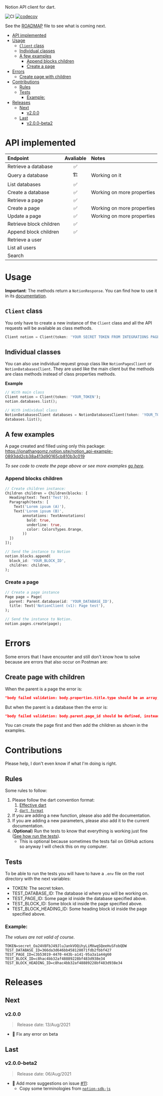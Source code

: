 Notion API client for dart.

![CI](https://github.com/jonathangomz/notion_api/actions/workflows/main.yml/badge.svg)
[![codecov](https://codecov.io/gh/jonathangomz/notion_api/branch/main/graph/badge.svg?token=4XYHP1W8ZY)](https://codecov.io/gh/jonathangomz/notion_api)

See the [ROADMAP](ROADMAP.md) file to see what is coming next.

- [API implemented](#api-implemented)
- [Usage](#usage)
  - [`Client` class](#client-class)
  - [Individual classes](#individual-classes)
  - [A few examples](#a-few-examples)
    - [Append blocks children](#append-blocks-children)
    - [Create a page](#create-a-page)
- [Errors](#errors)
  - [Create page with children](#create-page-with-children)
- [Contributions](#contributions)
  - [Rules](#rules)
  - [Tests](#tests)
    - [Example:](#example)
- [Releases](#releases)
  - [Next](#next)
    - [v2.0.0](#v200)
  - [Last](#last)
    - [v2.0.0-beta2](#v200-beta2)

# API implemented
| Endpoint                | Avaliable  | Notes           
|:------------------------|:----------:|:-
| Retrieve a database     |     ✅     |                 
| Query a database        |     🏗     | Working on it   
| List databases          |     ✅     | 
| Create a database       |     ✅     | Working on more properties
| Retrieve a page         |     ✅     | 
| Create a page           |     ✅     | Working on more properties
| Update a page           |     ✅     | Working on more properties
| Retrieve block children |     ✅     |
| Append block children   |     ✅     |
| Retrieve a user         |            |
| List all users          |            |
| Search                  |            |


# Usage
**Important**: The methods return a `NotionResponse`. You can find how to use it in its [documentation][1].

## `Client` class
You only have to create a new instance of the `Client` class and all the API requests will be available as class methods.
```dart
Client notion = Client(token: 'YOUR SECRET TOKEN FROM INTEGRATIONS PAGE');
```

## Individual classes
You can also use individual request group class like `NotionPagesClient` or `NotionDatabasesClient`. They are used like the main client but the methods are class methods instead of class properties methods.

**Example**
```dart
// With main class
Client notion = Client(token: 'YOUR_TOKEN');
notion.databases.list();

// With individual class
NotionDatabasesClient databases = NotionDatabasesClient(token: 'YOUR_TOKEN');
databases.list();
```

## A few examples
A page created and filled using only this package: \
https://jonathangomz.notion.site/notion_api-example-0893dd2cb38a413d90165cb810b3c019

_To see code to create the page above or see more examples [go here](https://github.com/jonathangomz/notion_api/blob/main/example/example.md)._

### Append blocks children
```dart
// Create children instance:
Children children = Children(blocks: [
  Heading(text: Text('Test')),
  Paragraph(texts: [
    Text('Lorem ipsum (A)'),
    Text('Lorem ipsum (B)',
        annotations: TextAnnotations(
          bold: true,
          underline: true,
          color: ColorsTypes.Orange,
        ))
  ])
]);

// Send the instance to Notion
notion.blocks.append(
  block_id: 'YOUR_BLOCK_ID',
  children: children,
);
```

### Create a page
```dart
// Create a page instance
Page page = Page(
  parent: Parent.database(id: 'YOUR_DATABASE_ID'),
  title: Text('NotionClient (v1): Page test'),
);

// Send the instance to Notion.
notion.pages.create(page);
```

# Errors
Some errors that I have encounter and still don't know how to solve because are errors that also occur on Postman are:
## Create page with children
When the parent is a page the error is:
```json
"body failed validation: body.properties.title.type should be an array, instead was `\"array\"`."
```
But when the parent is a database then the error is:
```json
"body failed validation: body.parent.page_id should be defined, instead was `undefined`."
```
You can create the page first and then add the children as shown in the examples.

# Contributions
Please help, I don't even know if what I'm doing is right.

## Rules
Some rules to follow:
1. Please follow the dart convention format:
   1. [Effective dart](https://dart.dev/guides/language/effective-dart)
   2. [`dart format`](https://dart.dev/tools/dart-format)
2. If you are adding a new function, please also add the documentation.
3. If you are adding a new parameters, please also add it to the current documentation.
4. (**Optional**) Run the tests to know that everything is working just fine ([See how run the tests](#tests)).
   * This is optional because sometimes the tests fail on GitHub actions so anyway I will check this on my computer.

## Tests
To be able to run the tests you will have to have a `.env` file on the root directory with the next variables:
* TOKEN: The secret token.
* TEST_DATABASE_ID: The database id where you will be working on.
* TEST_PAGE_ID: Some page id inside the database specified above.
* TEST_BLOCK_ID: Some block id inside the page specified above.
* TEST_BLOCK_HEADING_ID: Some heading block id inside the page specified above.

### Example:
_The values are not valid of course._
```
TOKEN=secret_Oa24V8FbJ49JluJankVOQihyLiMXwqSQeeHuSFobQDW
TEST_DATABASE_ID=366da3d646bb458128071fdb2fbbf427
TEST_PAGE_ID=c3b53019-4470-443b-a141-95a3a1a44g60
TEST_BLOCK_ID=c8hac4bb32af48889228bf483d938e34
TEST_BLOCK_HEADING_ID=c8hac4bb32af48889228bf483d938e34
```

# Releases
## Next
### v2.0.0
> Release date: 13/Aug/2021
* 🔧 Fix any error on beta

## Last
### v2.0.0-beta2
> Release date: 06/Aug/2021
* 🍗 Add more suggestions on issue [#11](https://github.com/jonathangomz/notion_api/issues/11):
  * Copy some terminologies from [`notion-sdk-js`](https://github.com/makenotion/notion-sdk-js)

[1]:https://pub.dev/documentation/notion_api/1.0.0-beta1/responses_notion_response/NotionResponse-class.html